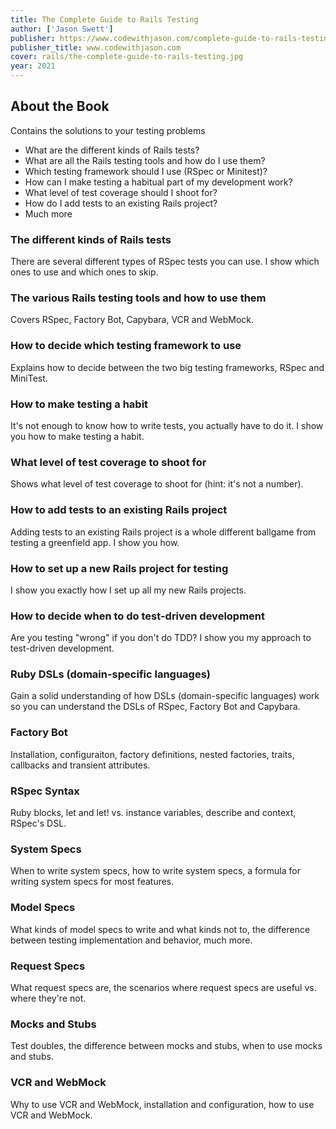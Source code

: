 ```yaml
---
title: The Complete Guide to Rails Testing 
author: ['Jason Swett']
publisher: https://www.codewithjason.com/complete-guide-to-rails-testing/
publisher_title: www.codewithjason.com
cover: rails/the-complete-guide-to-rails-testing.jpg
year: 2021
---
```


## About the Book

Contains the solutions to your testing problems

- What are the different kinds of Rails tests?
- What are all the Rails testing tools and how do I use them?
- Which testing framework should I use (RSpec or Minitest)?
- How can I make testing a habitual part of my development work?
- What level of test coverage should I shoot for?
- How do I add tests to an existing Rails project?
- Much more

### The different kinds of Rails tests
There are several different types of RSpec tests you can use. I show which ones to use and which ones to skip.

### The various Rails testing tools and how to use them
Covers RSpec, Factory Bot, Capybara, VCR and WebMock.

### How to decide which testing framework to use
Explains how to decide between the two big testing frameworks, RSpec and MiniTest.

### How to make testing a habit
It's not enough to know how to write tests, you actually have to do it. I show you how to make testing a habit.

### What level of test coverage to shoot for
Shows what level of test coverage to shoot for (hint: it's not a number).

### How to add tests to an existing Rails project
Adding tests to an existing Rails project is a whole different ballgame from testing a greenfield app. I show you how.

### How to set up a new Rails project for testing
I show you exactly how I set up all my new Rails projects.

### How to decide when to do test-driven development
Are you testing "wrong" if you don't do TDD? I show you my approach to test-driven development.

### Ruby DSLs (domain-specific languages)
Gain a solid understanding of how DSLs (domain-specific languages) work so you can understand the DSLs of RSpec, Factory Bot and Capybara.

### Factory Bot
Installation, configuraiton, factory definitions, nested factories, traits, callbacks and transient attributes.

### RSpec Syntax
Ruby blocks, let and let! vs. instance variables, describe and context, RSpec's DSL.

### System Specs
When to write system specs, how to write system specs, a formula for writing system specs for most features.

### Model Specs
What kinds of model specs to write and what kinds not to, the difference between testing implementation and behavior, much more.

### Request Specs
What request specs are, the scenarios where request specs are useful vs. where they're not.

### Mocks and Stubs
Test doubles, the difference between mocks and stubs, when to use mocks and stubs.

### VCR and WebMock
Why to use VCR and WebMock, installation and configuration, how to use VCR and WebMock.